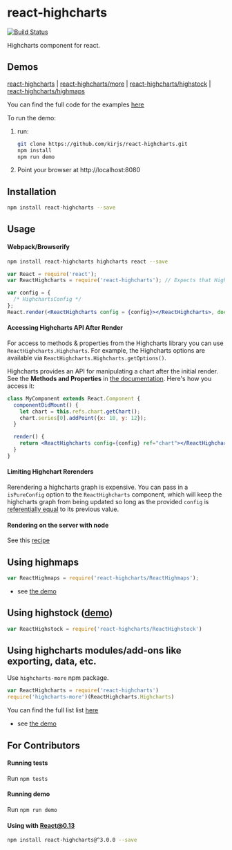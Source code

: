 react-highcharts
================

[![Build Status](https://travis-ci.org/kirjs/react-highcharts.svg?branch=master)](https://travis-ci.org/kirjs/react-highcharts)

Highcharts component for react.

## Demos
[react-highcharts](http://kirjs.github.io/react-highcharts/) 
| [react-highcharts/more](http://kirjs.github.io/react-highcharts/more.html)
| [react-highcharts/highstock](http://kirjs.github.io/react-highcharts/highstock.html)
| [react-highcharts/highmaps](http://kirjs.github.io/react-highcharts/highmaps.html)

You can find the full code for the examples [here](https://github.com/kirjs/react-highcharts/tree/master/demo)

To run the demo:

 1. run:
    ```bash
    git clone https://github.com/kirjs/react-highcharts.git
    npm install
    npm run demo
    ```
 2. Point your browser at http://localhost:8080

## Installation
```bash
npm install react-highcharts --save
```

## Usage
#### Webpack/Browserify
```bash
npm install react-highcharts highcharts react --save
```

```jsx
var React = require('react');
var ReactHighcharts = require('react-highcharts'); // Expects that Highcharts was loaded in the code. 

var config = {
  /* HighchartsConfig */
};
React.render(<ReactHighcharts config = {config}></ReactHighcharts>, document.body);
```

#### Accessing Highcharts API After Render
For access to methods & properties from the Highcharts library you can use `ReactHighcharts.Highcharts`.
For example, the Highcharts options are available via `ReactHighcharts.Highcharts.getOptions()`.

Highcharts provides an API for manipulating a chart after the initial render. See the **Methods and Properties** in [the documentation](http://api.highcharts.com/highcharts). Here's how you access it:

```jsx
class MyComponent extends React.Component {
  componentDidMount() {
    let chart = this.refs.chart.getChart();
    chart.series[0].addPoint({x: 10, y: 12});
  }

  render() {
    return <ReactHighcharts config={config} ref="chart"></ReactHighcharts>;
  }
}
```

#### Limiting Highchart Rerenders
Rerendering a highcharts graph is expensive. You can pass in a `isPureConfig` option to the `ReactHighcharts` component, which will keep the highcharts graph from being updated so long as the provided `config` is [referentially equal](https://developer.mozilla.org/en-US/docs/Web/JavaScript/Reference/Operators/Comparison_Operators) to its previous value.

#### Rendering on the server with node
See this [recipe](https://github.com/kirjs/react-highcharts/blob/master/recipes.md#rendering-react-highcharts-on-node)

## Using highmaps
```javascript
var ReactHighmaps = require('react-highcharts/ReactHighmaps');
```

* see [the demo](http://kirjs.github.io/react-highcharts/highmaps.html)

## Using highstock ([demo](http://kirjs.github.io/react-highcharts/highstock.html))
```javascript
var ReactHighstock = require('react-highcharts/ReactHighstock')
```

## Using highcharts modules/add-ons like exporting, data, etc.
Use `highcharts-more` npm package. 
```javascript
var ReactHighcharts = require('react-highcharts')
require('highcharts-more')(ReactHighcharts.Highcharts)
```

You can find the full list list [here](https://github.com/kirjs/publish-highcharts-modules/blob/master/modules.md)
* see [the demo](http://kirjs.github.io/react-highcharts/more.html)

## For Contributors
#### Running tests
Run `npm tests`

#### Running demo
Run `npm run demo`

#### Using with React@0.13 
```bash
npm install react-highcharts@^3.0.0 --save
```
